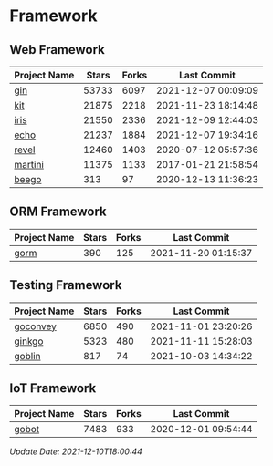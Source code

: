# Framework

## Web Framework
| Project Name | Stars | Forks | Last Commit |
| ------------ | ----- | ----- | ----------- |
| [gin](https://github.com/gin-gonic/gin) | 53733 | 6097 | 2021-12-07 00:09:09 |
| [kit](https://github.com/go-kit/kit) | 21875 | 2218 | 2021-11-23 18:14:48 |
| [iris](https://github.com/kataras/iris) | 21550 | 2336 | 2021-12-09 12:44:03 |
| [echo](https://github.com/labstack/echo) | 21237 | 1884 | 2021-12-07 19:34:16 |
| [revel](https://github.com/revel/revel) | 12460 | 1403 | 2020-07-12 05:57:36 |
| [martini](https://github.com/go-martini/martini) | 11375 | 1133 | 2017-01-21 21:58:54 |
| [beego](https://github.com/astaxie/beego) | 313 | 97 | 2020-12-13 11:36:23 |

## ORM Framework
| Project Name | Stars | Forks | Last Commit |
| ------------ | ----- | ----- | ----------- |
| [gorm](https://github.com/jinzhu/gorm) | 390 | 125 | 2021-11-20 01:15:37 |

## Testing Framework
| Project Name | Stars | Forks | Last Commit |
| ------------ | ----- | ----- | ----------- |
| [goconvey](https://github.com/smartystreets/goconvey) | 6850 | 490 | 2021-11-01 23:20:26 |
| [ginkgo](https://github.com/onsi/ginkgo) | 5323 | 480 | 2021-11-11 15:28:03 |
| [goblin](https://github.com/franela/goblin) | 817 | 74 | 2021-10-03 14:34:22 |

## IoT Framework
| Project Name | Stars | Forks | Last Commit |
| ------------ | ----- | ----- | ----------- |
| [gobot](https://github.com/hybridgroup/gobot) | 7483 | 933 | 2020-12-01 09:54:44 |

*Update Date: 2021-12-10T18:00:44*